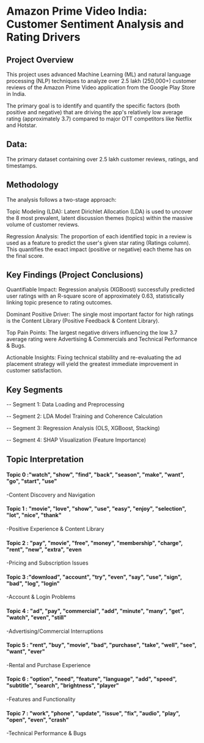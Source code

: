 # Amazon Prime Video India: Customer Sentiment Analysis and Rating Drivers
## Project Overview
This project uses advanced Machine Learning (ML) and natural language processing (NLP) techniques to analyze over 2.5 lakh (250,000+) customer reviews of the Amazon Prime Video application from the Google Play Store in India.

The primary goal is to identify and quantify the specific factors (both positive and negative) that are driving the app's relatively low average rating (approximately 3.7) compared to major OTT competitors like Netflix and Hotstar.

## Data:
The primary dataset containing over 2.5 lakh customer reviews, ratings, and timestamps.


## Methodology
The analysis follows a two-stage approach:

Topic Modeling (LDA): Latent Dirichlet Allocation (LDA) is used to uncover the 8 most prevalent, latent discussion themes (topics) within the massive volume of customer reviews.

Regression Analysis: The proportion of each identified topic in a review is used as a feature to predict the user's given star rating (Ratings column). This quantifies the exact impact (positive or negative) each theme has on the final score.

## Key Findings (Project Conclusions)

Quantifiable Impact: Regression analysis (XGBoost) successfully predicted user ratings with an R-square score of approximately 0.63, statistically linking topic presence to rating outcomes.

Dominant Positive Driver: The single most important factor for high ratings is the Content Library (Positive Feedback & Content Library).

Top Pain Points: The largest negative drivers influencing the low 3.7 average rating were Advertising & Commercials and Technical Performance & Bugs.

Actionable Insights: Fixing technical stability and re-evaluating the ad placement strategy will yield the greatest immediate improvement in customer satisfaction.



## Key Segments

-- Segment 1: Data Loading and Preprocessing

-- Segment 2: LDA Model Training and Coherence Calculation

-- Segment 3: Regression Analysis (OLS, XGBoost, Stacking)

-- Segment 4: SHAP Visualization (Feature Importance)


## Topic Interpretation


#### Topic 0  :"watch", "show", "find", "back", "season", "make", "want", "go", "start", "use"

-Content Discovery and Navigation

#### Topic 1 : "movie", "love", "show", "use", "easy", "enjoy", "selection", "lot", "nice", "thank"

-Positive Experience & Content Library

#### Topic 2 : "pay", "movie", "free", "money", "membership", "charge", "rent", "new", "extra", "even

-Pricing and Subscription Issues

#### Topic 3 :"download", "account", "try", "even", "say", "use", "sign", "bad", "log", "login"

-Account & Login Problems

#### Topic 4 : "ad", "pay", "commercial", "add", "minute", "many", "get", "watch", "even", "still"

-Advertising/Commercial Interruptions

#### Topic 5 : "rent", "buy", "movie", "bad", "purchase", "take", "well", "see", "want", "ever"

-Rental and Purchase Experience

#### Topic 6 : "option", "need", "feature", "language", "add", "speed", "subtitle", "search", "brightness", "player"

-Features and Functionality

#### Topic 7 : "work", "phone", "update", "issue", "fix", "audio", "play", "open", "even", "crash"

-Technical Performance & Bugs
